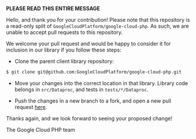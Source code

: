**PLEASE READ THIS ENTIRE MESSAGE**

Hello, and thank you for your contribution! Please note that this repository is
a read-only split of `GoogleCloudPlatform/google-cloud-php`. As such, we are
unable to accept pull requests to this repository.

We welcome your pull request and would be happy to consider it for inclusion in
our library if you follow these steps:

* Clone the parent client library repository:

```sh
$ git clone git@github.com:GoogleCloudPlatform/google-cloud-php.git
```

* Move your changes into the correct location in that library. Library code
belongs in `src/Dataproc`, and tests in `tests/*/Dataproc`.

* Push the changes in a new branch to a fork, and open a new pull request
[here](https://github.com/GoogleCloudPlatform/google-cloud-php).

Thanks again, and we look forward to seeing your proposed change!

The Google Cloud PHP team
